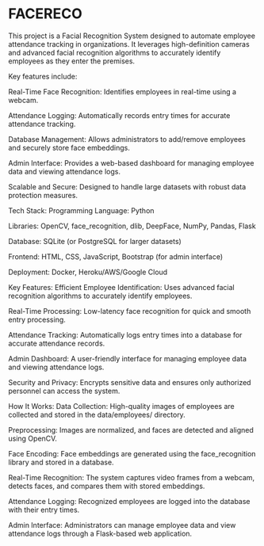 # FACERECO
This project is a Facial Recognition System designed to automate employee attendance tracking in organizations. It leverages high-definition cameras and advanced facial recognition algorithms to accurately identify employees as they enter the premises.


Key features include:

Real-Time Face Recognition: Identifies employees in real-time using a webcam.

Attendance Logging: Automatically records entry times for accurate attendance tracking.

Database Management: Allows administrators to add/remove employees and securely store face embeddings.

Admin Interface: Provides a web-based dashboard for managing employee data and viewing attendance logs.

Scalable and Secure: Designed to handle large datasets with robust data protection measures.

Tech Stack:
Programming Language: Python

Libraries: OpenCV, face_recognition, dlib, DeepFace, NumPy, Pandas, Flask

Database: SQLite (or PostgreSQL for larger datasets)

Frontend: HTML, CSS, JavaScript, Bootstrap (for admin interface)

Deployment: Docker, Heroku/AWS/Google Cloud

Key Features:
Efficient Employee Identification:
Uses advanced facial recognition algorithms to accurately identify employees.

Real-Time Processing:
Low-latency face recognition for quick and smooth entry processing.

Attendance Tracking:
Automatically logs entry times into a database for accurate attendance records.

Admin Dashboard:
A user-friendly interface for managing employee data and viewing attendance logs.

Security and Privacy:
Encrypts sensitive data and ensures only authorized personnel can access the system.

How It Works:
Data Collection:
High-quality images of employees are collected and stored in the data/employees/ directory.

Preprocessing:
Images are normalized, and faces are detected and aligned using OpenCV.

Face Encoding:
Face embeddings are generated using the face_recognition library and stored in a database.

Real-Time Recognition:
The system captures video frames from a webcam, detects faces, and compares them with stored embeddings.

Attendance Logging:
Recognized employees are logged into the database with their entry times.

Admin Interface:
Administrators can manage employee data and view attendance logs through a Flask-based web application.
